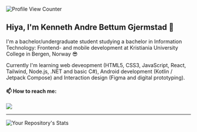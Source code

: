 ![Profile View Counter](https://komarev.com/ghpvc/?username=gjermstad)
## Hiya, I'm Kenneth Andre Bettum Gjermstad 👋

I'm a bachelor/undergraduate student studying a bachelor in Information Technology: Frontend- and mobile development at Kristiania University College in Bergen, Norway 😎

Currently I'm learning web deveopment (HTML5, CSS3, JavaScript, React, Tailwind, Node.js, .NET and basic C#), Android development (Kotlin / Jetpack Compose) and Interaction design (Figma and digital prototyping).

#### 📫 How to reach me:
[<img src="https://img.shields.io/badge/LinkedIn-0077B5?style=for-the-badge&logo=linkedin&logoColor=white" />](https://www.linkedin.com/in/kennethbettumgjermstad/)

---

![Your Repository's Stats](https://github-readme-stats.vercel.app/api?username=gjermstad&show_icons=true)

<!--
**Gjermstad/Gjermstad** is a ✨ _special_ ✨ repository because its `README.md` (this file) appears on your GitHub profile.

Here are some ideas to get you started:

- 🔭 I’m currently working on ...
- 🌱 I’m currently learning ...
- 👯 I’m looking to collaborate on ...
- 🤔 I’m looking for help with ...
- 💬 Ask me about ...
- 📫 How to reach me: ...
- 😄 Pronouns: ...
- ⚡ Fun fact: ...
-->

